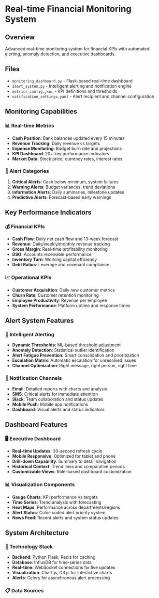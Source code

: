 # Real-time Financial Monitoring System

## Overview
Advanced real-time monitoring system for financial KPIs with automated alerting, anomaly detection, and executive dashboards.

## Files
- `monitoring_dashboard.py` - Flask-based real-time dashboard
- `alert_system.py` - Intelligent alerting and notification engine
- `metrics_config.json` - KPI definitions and thresholds
- `notification_settings.yaml` - Alert recipient and channel configuration

## Monitoring Capabilities
### 📊 **Real-time Metrics**
- **Cash Position**: Bank balances updated every 15 minutes
- **Revenue Tracking**: Daily revenue vs targets
- **Expense Monitoring**: Budget burn rate and projections
- **KPI Dashboard**: 20+ key performance indicators
- **Market Data**: Stock price, currency rates, interest rates

### 🚨 **Alert Categories**
1. **Critical Alerts**: Cash below minimum, system failures
2. **Warning Alerts**: Budget variances, trend deviations
3. **Information Alerts**: Daily summaries, milestone updates
4. **Predictive Alerts**: Forecast-based early warnings

## Key Performance Indicators
### 💰 **Financial KPIs**
- **Cash Flow**: Daily net cash flow and 13-week forecast
- **Revenue**: Daily/weekly/monthly revenue tracking
- **Gross Margin**: Real-time profitability monitoring
- **DSO**: Accounts receivable performance
- **Inventory Turn**: Working capital efficiency
- **Debt Ratios**: Leverage and covenant compliance

### 📈 **Operational KPIs**
- **Customer Acquisition**: Daily new customer metrics
- **Churn Rate**: Customer retention monitoring
- **Employee Productivity**: Revenue per employee
- **System Performance**: Platform uptime and response times

## Alert System Features
### 🎯 **Intelligent Alerting**
- **Dynamic Thresholds**: ML-based threshold adjustment
- **Anomaly Detection**: Statistical outlier identification
- **Alert Fatigue Prevention**: Smart consolidation and prioritization
- **Escalation Matrix**: Automatic escalation for unresolved issues
- **Channel Optimization**: Right message, right person, right time

### 📱 **Notification Channels**
- **Email**: Detailed reports with charts and analysis
- **SMS**: Critical alerts for immediate attention
- **Slack**: Team collaboration and status updates
- **Mobile Push**: Mobile app notifications
- **Dashboard**: Visual alerts and status indicators

## Dashboard Features
### 🖥️ **Executive Dashboard**
- **Real-time Updates**: 30-second refresh cycle
- **Mobile Responsive**: Optimized for tablet and phone
- **Drill-down Capability**: Summary to detail navigation
- **Historical Context**: Trend lines and comparative periods
- **Customizable Views**: Role-based dashboard customization

### 📊 **Visualization Components**
- **Gauge Charts**: KPI performance vs targets
- **Time Series**: Trend analysis with forecasting
- **Heat Maps**: Performance across departments/regions
- **Alert Status**: Color-coded alert priority system
- **News Feed**: Recent alerts and system status updates

## System Architecture
### 🔧 **Technology Stack**
- **Backend**: Python Flask, Redis for caching
- **Database**: InfluxDB for time-series data
- **Real-time**: WebSocket connections for live updates
- **Visualization**: Chart.js, D3.js for interactive charts
- **Alerts**: Celery for asynchronous alert processing

### 📋 **Data Sources**
```python

